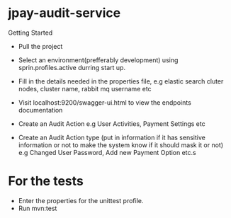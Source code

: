 # jpay-audit-service



Getting Started
- Pull the project
- Select an environment(prefferably development) using sprin.profiles.active durring start up.
- Fill in the details needed in the properties file, e.g elastic search cluter nodes, cluster name, rabbit mq username etc
- Visit localhost:9200/swagger-ui.html to view the endpoints documentation


- Create an Audit Action e.g User Activities, Payment Settings etc
- Create an Audit Action type (put in information if it has sensitive information or not to make
the system know if it should mask it or not) e.g Changed User Password, Add new Payment Option etc.s


# For the tests

- Enter the properties for the unittest profile.
- Run mvn:test
